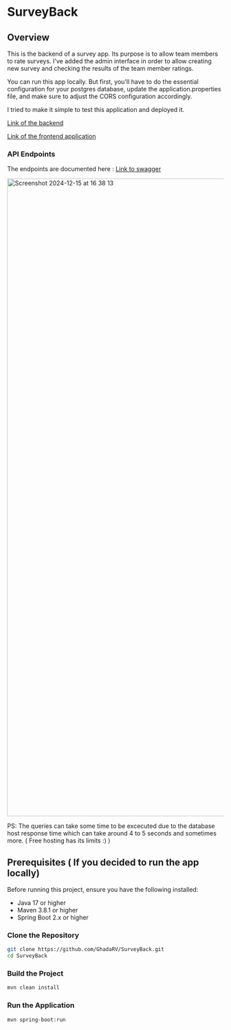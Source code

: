 # SurveyBack

## Overview
This is the backend of a survey app. Its purpose is to allow team members to rate surveys. 
I've added the admin interface in order to allow creating new survey and checking the results of the team member ratings. 

You can run this app locally. But first, you'll have to do the essential configuration for your postgres database, update the application.properties file, and make sure to adjust the CORS configuration accordingly. 

I tried to make it simple to test this application and deployed it. 

[Link of the backend](https://surveyback-vb8s.onrender.com)

[Link of the frontend application](https://survey-neon.vercel.app/)

### API Endpoints
The endpoints are documented here : 
[Link to swagger](https://surveyback-vb8s.onrender.com/swagger-ui/index.html#/)

<img width="1485" alt="Screenshot 2024-12-15 at 16 38 13" src="https://github.com/user-attachments/assets/f99edfdd-0376-4408-821b-bec09d22947b" />

PS: The queries can take some time to be excecuted due to the database host response time which can take around 4 to 5 seconds and sometimes more. ( Free hosting has its limits :) )


## Prerequisites ( If you decided to run the app locally)

Before running this project, ensure you have the following installed:

- Java 17 or higher
- Maven 3.8.1 or higher
- Spring Boot 2.x or higher

### Clone the Repository

```bash
git clone https://github.com/GhadaRV/SurveyBack.git
cd SurveyBack
```

### Build the Project

```bash
mvn clean install
```
### Run the Application

```bash
mvn spring-boot:run
```




